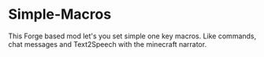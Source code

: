 # Simple-Macros
This Forge based mod let's you set simple one key macros. Like commands, chat messages and Text2Speech with the minecraft narrator.

